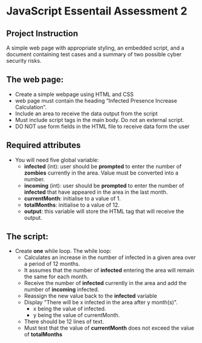 # JavaScript Essentail Assessment 2

## Project Instruction
A simple web page with appropriate styling, an embedded script, and a document containing test cases and a summary of two possible cyber security risks.

## The web page: 
- Create a simple webpage using HTML and CSS
- web page must contain the heading “Infected Presence Increase Calculation”.
- Include an area to receive the data output from the script 
- Must include script tags in the main body. Do not an external script.
- DO NOT use form fields in the HTML file to receive data form the user

## Required attributes
- You will need five global variable:
    - <b>infected</b> (int): user should be <b>prompted</b> to enter the number of <b>zombies</b> currently in the area. Value must be converted into a number.
    - <b>incoming</b> (int): user should be <b>prompted</b> to enter the number of <b>infected</b> that have appeared in the area in the last month.
    - <b>currentMonth</b>: initialise to a value of 1.
    - <b>totalMonths</b>: initialise to a value of 12.
    - <b>output</b>: this variable will store the HTML tag that will receive the output.

## The script:
- Create <b>one</b> while loop. The while loop:
    - Calculates an increase in the number of infected in a given area over a period of 12 months.
    - It assumes that the number of <b>infected</b> entering the area will remain the same for each month.
    - Receive the number of <b>infected</b> currently in the area and add the number of <b>incoming</b> infected.
    - Reassign the new value back to the <b>infected</b> variable
    - Display "There will be x infected in the area after y month(s)".
        - x being the value of infected.
        - y being the value of currentMonth.
    - There should be 12 lines of text.
    - Must test that the value of <strong>currentMonth</strong> does not exceed the value of <strong>totalMonths</strong>